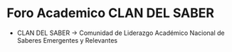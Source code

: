 # Foro Academico CLAN DEL SABER
* CLAN DEL SABER -> Comunidad de Liderazgo Académico Nacional de Saberes Emergentes y Relevantes
